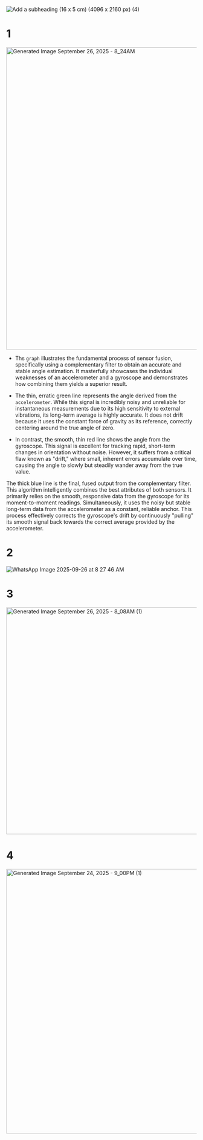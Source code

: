 
![Add a subheading (16 x 5 cm) (4096 x 2160 px) (4)](https://github.com/user-attachments/assets/72b55f8b-9091-4b58-a246-8826f7c33bf9)

# 1
<img width="1400" height="800" alt="Generated Image September 26, 2025 - 8_24AM" src="https://github.com/user-attachments/assets/de6ad322-db04-4097-b434-882e1a346bd5" />

- Ths `graph` illustrates the fundamental process of sensor fusion, specifically using a complementary filter to obtain an accurate and stable angle estimation. It masterfully showcases the individual weaknesses of an accelerometer and a gyroscope and demonstrates how combining them yields a superior result.

- The thin, erratic green line represents the angle derived from the `accelerometer`. While this signal is incredibly noisy and unreliable for instantaneous measurements due to its high sensitivity to external vibrations, its long-term average is highly accurate. It does not drift because it uses the constant force of gravity as its reference, correctly centering around the true angle of zero.
  
- In contrast, the smooth, thin red line shows the angle from the gyroscope. This signal is excellent for tracking rapid, short-term changes in orientation without noise. However, it suffers from a critical flaw known as "drift," where small, inherent errors accumulate over time, causing the angle to slowly but steadily wander away from the true value.
  
The thick blue line is the final, fused output from the complementary filter. This algorithm intelligently combines the best attributes of both sensors. It primarily relies on the smooth, responsive data from the gyroscope for its moment-to-moment readings. Simultaneously, it uses the noisy but stable long-term data from the accelerometer as a constant, reliable anchor.
This process effectively corrects the gyroscope's drift by continuously "pulling" its smooth signal back towards the correct average provided by the accelerometer.

# 2
![WhatsApp Image 2025-09-26 at 8 27 46 AM](https://github.com/user-attachments/assets/306d4c11-6e32-47e0-ab34-9debfb363ac7)

# 3
<img width="1000" height="600" alt="Generated Image September 26, 2025 - 8_08AM (1)" src="https://github.com/user-attachments/assets/e896548e-b0d2-492a-8add-6beeea507c53" />

# 4
<img width="1200" height="700" alt="Generated Image September 24, 2025 - 9_00PM (1)" src="https://github.com/user-attachments/assets/b6644634-17e4-4852-b234-5fa3efcad33c" />

